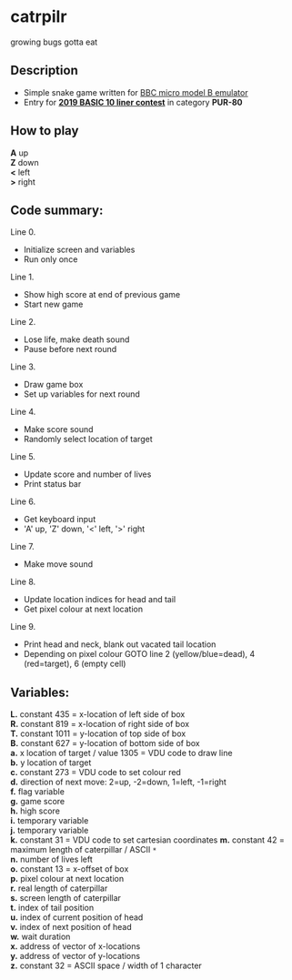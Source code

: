 # catrpilr
growing bugs gotta eat

## Description

* Simple snake game written for [BBC micro model B emulator](https://bbc.godbolt.org)
* Entry for [**2019 BASIC 10 liner contest**](http://gkanold.wixsite.com/homeputerium/kopie-von-basic-10liners-2018) in category **PUR-80**

## How to play

**A** up  
**Z** down  
**<** left  
**>** right  

## Code summary:

Line 0.
*	Initialize screen and variables
*	Run only once

Line 1.
*	Show high score at end of previous game
*	Start new game

Line 2.
*	Lose life, make death sound
* Pause before next round

Line 3.
*	Draw game box
*	Set up variables for next round

Line 4.
*	Make score sound
* Randomly select location of target

Line 5.
*	Update score and number of lives
* Print status bar

Line 6.
*	Get keyboard input
* 'A' up, 'Z' down, '<' left, '>' right

Line 7.
*	Make move sound

Line 8.
*	Update location indices for head and tail
*	Get pixel colour at next location 

Line 9. 
*	Print head and neck, blank out vacated tail location
*	Depending on pixel colour GOTO line 2 (yellow/blue=dead), 4 (red=target), 6 (empty cell)

## Variables:

**L.** constant 435 = x-location of left side of box  
**R.** constant 819 = x-location of right side of box  
**T.** constant 1011 = y-location of top side of box  
**B.** constant 627 = y-location of bottom side of box  
**a.** x location of target / value 1305 = VDU code to draw line  
**b.** y location of target  
**c.** constant 273 = VDU code to set colour red  
**d.** direction of next move: 2=up, -2=down, 1=left, -1=right  
**f.** flag variable  
**g.** game score  
**h.** high score  
**i.** temporary variable  
**j.** temporary variable  
**k.** constant 31 = VDU code to set cartesian coordinates
**m.** constant 42 = maximum length of caterpillar / ASCII `*`  
**n.** number of lives left  
**o.** constant 13 = x-offset of box  
**p.** pixel colour at next location  
**r.** real length of caterpillar  
**s.** screen length of caterpillar  
**t.** index of tail position  
**u.** index of current position of head  
**v.** index of next position of head  
**w.** wait duration  
**x.** address of vector of x-locations  
**y.** address of vector of y-locations  
**z.** constant 32 = ASCII space / width of 1 character  
